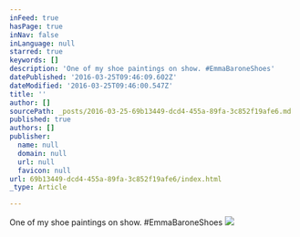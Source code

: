 ```yaml
---
inFeed: true
hasPage: true
inNav: false
inLanguage: null
starred: true
keywords: []
description: 'One of my shoe paintings on show. #EmmaBaroneShoes'
datePublished: '2016-03-25T09:46:09.602Z'
dateModified: '2016-03-25T09:46:00.547Z'
title: ''
author: []
sourcePath: _posts/2016-03-25-69b13449-dcd4-455a-89fa-3c852f19afe6.md
published: true
authors: []
publisher:
  name: null
  domain: null
  url: null
  favicon: null
url: 69b13449-dcd4-455a-89fa-3c852f19afe6/index.html
_type: Article

---
```

One of my shoe paintings on show. \#EmmaBaroneShoes
![](https://the-grid-user-content.s3-us-west-2.amazonaws.com/1172bcd6-536d-4888-9f35-12cedc8f81d4.jpg)